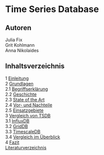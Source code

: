 # Time Series Database

## Autoren
Julia Fix\
Grit Kohlmann\
Anna Nikolaides

## Inhaltsverzeichnis
1 [Einleitung](1%20Einleitung.md)\
2 [Grundlagen](2%20Grundlagen)\
2.1 [Begriffserklärung](2%20Grundlagen/2.1%20Begriffsklärung.md)\
2.2 [Geschichte](2%20Grundlagen/2.2%20Geschichte.md)\
2.3 [State of the Art](2%20Grundlagen/2.3%20State%20of%20the%20Art.md)\
2.4 [Vor- und Nachteile](2%20Grundlagen/2.4%20Vor-%20und%20Nachteile.md)\
2.5 [Einsatzgebiete](2%20Grundlagen/2.5%20Einsatzgebiete.md)\
3 [Vergleich von TSDB](3%20Vergleich%20von%20TSDB)\
3.1 [InfluxDB](3%20Vergleich%20von%20TSDB/3.1%20InfluxDB.md)\
3.2 [GridDB](3%20Vergleich%20von%20TSDB/3.2%20GridDB.md)\
3.3 [TimescaleDB](3%20Vergleich%20von%20TSDB/3.3%20TimescaleDB.md)\
3.4 [Vergleich im Überblick](3%20Vergleich%20von%20TSDB/3.4%20Vergleich%20im%20Überblick.md)\
4 [Fazit](4%20Fazit.md)\
[Literaturverzeichnis](Literaturverzeichnis.md)
